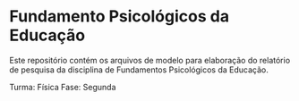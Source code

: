 Fundamento Psicológicos da Educação
===================================

Este repositório contém os arquivos de modelo para elaboração do relatório de pesquisa
da disciplina de Fundamentos Psicológicos da Educação.

Turma: Física
Fase: Segunda
